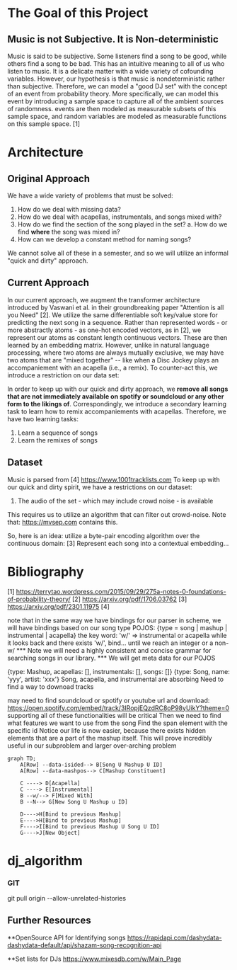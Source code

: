 
# The Goal of this Project

## Music is not Subjective. It is Non-deterministic


Music is said to be subjective. Some listeners find a song to be good, while others find a song to be bad. This has an intuitive meaning to all of us who listen to music. It is a delicate matter with a wide variety of cofounding variables. However, our hypothesis is that music is nondeterministic rather than subjective. Therefore, we can model a "good DJ set" with the concept of an event from probability theory. More specifically, we can model this event by introducing a sample space to capture all of the ambient sources of randomness. events are then modeled as measurable subsets of this sample space, and random variables are modeled as measurable functions on this sample space. [1] 

# Architecture 
## Original Approach
We have a wide variety of problems that must be solved:
1. How do we deal with missing data?
2. How do we deal with acapellas, instrumentals, and songs mixed with?
3. How do we find the section of the song played in the set?
    a. How do we find **where** the song was mixed in?
4. How can we develop a constant method for naming songs?

We cannot solve all of these in a semester, and so we will utilize an informal "quick and dirty" approach. 

## Current Approach
In our current approach, we augment the transformer architecture introduced by Vaswani et al. in their groundbreaking paper "Attention is all you Need" [2]. We utilize the same differentiable soft key/value store for predicting the next song in a sequence. Rather than represented words - or more abstractly atoms - as one-hot encoded vectors, as in [2], we represent our atoms as constant length continuous vectors. These are then learned by an embedding matrix. 
However, unlike in natural language processing, where two atoms are always mutually exclusive, we may have two atoms that are "mixed together" -- like when a Disc Jockey plays an accompaniement with an acapella (i.e., a remix). 
To counter-act this, we introduce a restriction on our data set:

In order to keep up with our quick and dirty approach, we **remove all songs that are not immediately available on spotify or soundcloud or any other form to the likings of**. Correspondingly, we introduce a secondary learning task to learn how to remix accompaniements with acapellas. 
Therefore, we have two learning tasks:
1. Learn a sequence of songs
2. Learn the remixes of songs

## Dataset
Music is parsed from [4] https://www.1001tracklists.com
To keep up with our quick and dirty spirit, we have a restrictions on our dataset:
1. The audio of the set - which may include crowd noise - is available

This requires us to utilize an algorithm that can filter out crowd-noise. Note that: https://mvsep.com
contains this.

 

So, here is an idea: utilize a byte-pair encoding algorithm over the continuous domain: [3]
Represent each song into a contextual embedding...

# Bibliography
[1] https://terrytao.wordpress.com/2015/09/29/275a-notes-0-foundations-of-probability-theory/
[2] https://arxiv.org/pdf/1706.03762
[3] https://arxiv.org/pdf/2301.11975
[4]


note that in the same way we have bindings for our parser in scheme, we will have bindings based on
our song type
POJOS:
{type = song | mashup | instrumental | acapella}
the key word: 'w/' => instrumental or acapella
while it looks back and there exists 'w/', bind...
until we reach an integer or a non- w/
*** Note we will need a highly consistent and concise grammar for searching songs in our library. ***
We will get meta data for our POJOS


{type: Mashup, acapellas: [], instrumentals: [], songs: []}
{type: Song, name: 'yyy', artist: 'xxx'}
Song, acapella, and instrumental are absorbing
Need to find a way to downoad tracks
        

may need to find soundcloud or spotify or youtube url and download: https://open.spotify.com/embed/track/3IRopjEQzdRC8oP98yUikY?theme=0
supporting all of these functionalities will be critical
Then we need to find what features we want to use from the song
Find the span element with the specific id
Notice our life is now easier, because there exists hidden elements that are a part of the mashup itself.
This will prove incredibly useful in our subproblem and larger over-arching problem


```mermaid
graph TD;
    A[Row] --data-isided--> B[Song U Mashup U ID]
    A[Row] --data-mashpos--> C[Mashup Constituent]

    C ----> D[Acapella]
    C ----> E[Instrumental]
    B --w/--> F[Mixed With]
    B --N--> G[New Song U Mashup u ID]

    D---->H[Bind to previous Mashup]
    E---->H[Bind to previous Mashup]
    F---->I[Bind to previous Mashup U Song U ID]
    G---->J[New Object]

```
# dj_algorithm




### GIT
git pull origin <branch-name> --allow-unrelated-histories

## Further Resources
**OpenSource API for Identifying songs
https://rapidapi.com/dashydata-dashydata-default/api/shazam-song-recognition-api

**Set lists for DJs
https://www.mixesdb.com/w/Main_Page
